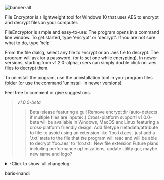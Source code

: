 ![banner-alt](https://user-images.githubusercontent.com/68742481/92403604-7580e480-f13a-11ea-86ad-f9c966896cdc.png)

File Encryptor is a lightweight tool for Windows 10 that uses AES to encrypt and decrypt files on your computer.

FileEncryptor is simple and easy-to-use:
The program opens in a command line window. To get started, type 'encrypt' or 'decrypt'. If you are not sure what to do, type 'help'

From the file dialog, select any file to encrypt or an .aes file to decrypt. The program will ask for a password. (or to set one while encrypting). In newer versions, starting from v1.2.0-alpha, users can simply double click on .aes files to decrypt them. 

To uninstall the program, use the uninstallation tool in your program files folder (or use the command 'uninstall' in newer versions)

Feel free to comment or give suggestions.

>*v1.0.0-beta*
>
>>Beta release featuring a gui!
>>Remove encrypt dir (auto-detects if multiple files are inputed.)
>>Cross-platform support! v1.0.0-beta will be available in Windows, MacOS and Linux featuring a cross-platform friendly design.
>>Add filetype metadata/attribute to file: to avoid using an extension like 'foo.txt.aes', just add a '.txt' meta to the file that the program will read and will be able to decrypt 'foo.aes' to 'foo.txt'.
>>New file extension
>>Future plans including performance optimizations, update utility gui, maybe new name and logo?

<details>
<summary>-Click to show full changelog-</summary>

***

>*v1.2.2-alpha*
>
>>Added FileEncryptor option to context menu. Just right click on any file, click the 'send to' context menu and select FileEncryptor. This allows the user to quickly encrypt or decrypt files, completely removing all the need for the command line interface for simple operations.
>>Added .aesdir file extention, used in encrypted directories, the new file extention prevents data loss when an encrypted directory is decrypted. (experimental)
>>bugs and fixes

>*v1.2.1-alpha*
>
>>Solved issue: log files created on target directory when decrypting files.
>>Completely disabled logging, a work-in-progress feature.

>*v1.2.0-alpha*
>
>>New Feature: Users can check if a new update is available and can download new releases using the FileEncryptor Update Utility. Type 'update'. To see current version, use the command 'version'
>>New Feature: Open with FileEncryptor: This feature lets users open files using FileEncryptor for easier operation. No need to go through the filedialog inside the app. 
>>.aes files are now automatically associated with FileEncryptor.exe, users can simply double click on .aes files to quickly decrypt them. 
>>Better uninstallation: solved problem where uninstallation fails if FileEncryptor has been updated before.

>*v1.1.1-alpha* - Bugs and Fixes

>*v1.1.0-alpha*
>
>>Solved issue: Installer shows the wrong version name,
>>new icon,
>>changed buffer size to 256K,
>>Bugs and Fixes,
>>New Feature: A help menu where the user can find a list of all commands (and what they do).
>>Experimental Feature: Encrypting and decrypting entire directories (or folders)

>*v1.0.1-alpha* - Bugs and Fixes

>*v1.0.0-alpha* released
</details>

baris-inandi
